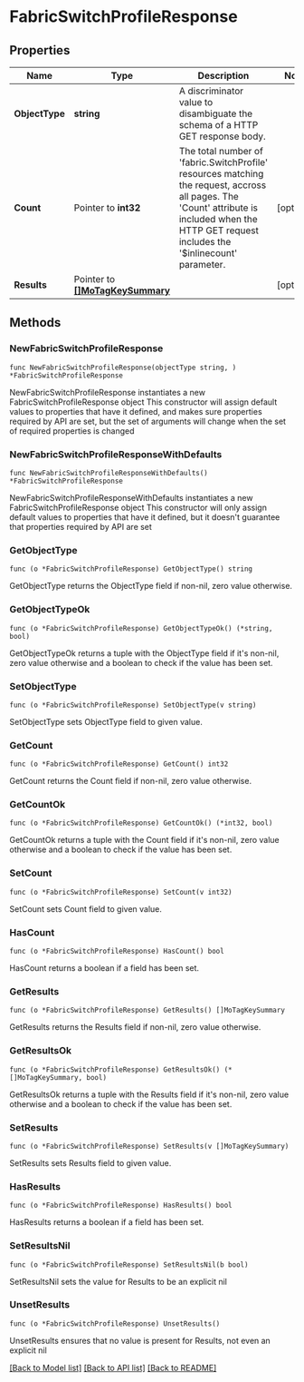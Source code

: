 # FabricSwitchProfileResponse

## Properties

Name | Type | Description | Notes
------------ | ------------- | ------------- | -------------
**ObjectType** | **string** | A discriminator value to disambiguate the schema of a HTTP GET response body. | 
**Count** | Pointer to **int32** | The total number of &#39;fabric.SwitchProfile&#39; resources matching the request, accross all pages. The &#39;Count&#39; attribute is included when the HTTP GET request includes the &#39;$inlinecount&#39; parameter. | [optional] 
**Results** | Pointer to [**[]MoTagKeySummary**](mo.TagKeySummary.md) |  | [optional] 

## Methods

### NewFabricSwitchProfileResponse

`func NewFabricSwitchProfileResponse(objectType string, ) *FabricSwitchProfileResponse`

NewFabricSwitchProfileResponse instantiates a new FabricSwitchProfileResponse object
This constructor will assign default values to properties that have it defined,
and makes sure properties required by API are set, but the set of arguments
will change when the set of required properties is changed

### NewFabricSwitchProfileResponseWithDefaults

`func NewFabricSwitchProfileResponseWithDefaults() *FabricSwitchProfileResponse`

NewFabricSwitchProfileResponseWithDefaults instantiates a new FabricSwitchProfileResponse object
This constructor will only assign default values to properties that have it defined,
but it doesn't guarantee that properties required by API are set

### GetObjectType

`func (o *FabricSwitchProfileResponse) GetObjectType() string`

GetObjectType returns the ObjectType field if non-nil, zero value otherwise.

### GetObjectTypeOk

`func (o *FabricSwitchProfileResponse) GetObjectTypeOk() (*string, bool)`

GetObjectTypeOk returns a tuple with the ObjectType field if it's non-nil, zero value otherwise
and a boolean to check if the value has been set.

### SetObjectType

`func (o *FabricSwitchProfileResponse) SetObjectType(v string)`

SetObjectType sets ObjectType field to given value.


### GetCount

`func (o *FabricSwitchProfileResponse) GetCount() int32`

GetCount returns the Count field if non-nil, zero value otherwise.

### GetCountOk

`func (o *FabricSwitchProfileResponse) GetCountOk() (*int32, bool)`

GetCountOk returns a tuple with the Count field if it's non-nil, zero value otherwise
and a boolean to check if the value has been set.

### SetCount

`func (o *FabricSwitchProfileResponse) SetCount(v int32)`

SetCount sets Count field to given value.

### HasCount

`func (o *FabricSwitchProfileResponse) HasCount() bool`

HasCount returns a boolean if a field has been set.

### GetResults

`func (o *FabricSwitchProfileResponse) GetResults() []MoTagKeySummary`

GetResults returns the Results field if non-nil, zero value otherwise.

### GetResultsOk

`func (o *FabricSwitchProfileResponse) GetResultsOk() (*[]MoTagKeySummary, bool)`

GetResultsOk returns a tuple with the Results field if it's non-nil, zero value otherwise
and a boolean to check if the value has been set.

### SetResults

`func (o *FabricSwitchProfileResponse) SetResults(v []MoTagKeySummary)`

SetResults sets Results field to given value.

### HasResults

`func (o *FabricSwitchProfileResponse) HasResults() bool`

HasResults returns a boolean if a field has been set.

### SetResultsNil

`func (o *FabricSwitchProfileResponse) SetResultsNil(b bool)`

 SetResultsNil sets the value for Results to be an explicit nil

### UnsetResults
`func (o *FabricSwitchProfileResponse) UnsetResults()`

UnsetResults ensures that no value is present for Results, not even an explicit nil

[[Back to Model list]](../README.md#documentation-for-models) [[Back to API list]](../README.md#documentation-for-api-endpoints) [[Back to README]](../README.md)


